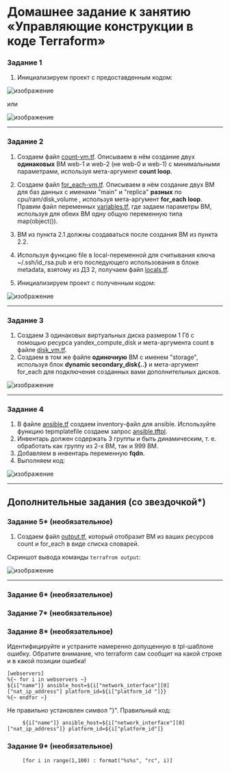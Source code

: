 # Домашнее задание к занятию «Управляющие конструкции в коде Terraform»


### Задание 1

1. Инициализируем проект с предоставденным кодом: 

![изображение](https://github.com/user-attachments/assets/6864c54a-b82f-47c9-a1d1-72a97a42b9ca)

или

![изображение](https://github.com/user-attachments/assets/33d6ae75-d75c-40e2-b073-07ce2952cfb7)

------

### Задание 2

1. Создаем файл [count-vm.tf](count-vm.tf). Описываем в нём создание двух **одинаковых** ВМ  web-1 и web-2 (не web-0 и web-1) с минимальными параметрами, используя мета-аргумент **count loop**.

2. Создаем файл [for_each-vm.tf](for_each-vm.tf). Описываем в нём создание двух ВМ для баз данных с именами "main" и "replica" **разных** по cpu/ram/disk_volume , используя мета-аргумент **for_each loop**.  Правим файл переменных [variables.tf](variables.tf), где задаем параметры ВМ, используя для обеих ВМ одну общую переменную типа map(object()).
   
4. ВМ из пункта 2.1 должны создаваться после создания ВМ из пункта 2.2.
5. Используя функцию file в local-переменной для считывания ключа ~/.ssh/id_rsa.pub и его последующего использования в блоке metadata, взятому из ДЗ 2, получаем файл [locals.tf](locals.tf).

7. Инициализируем проект с полученным кодом:

![изображение](https://github.com/user-attachments/assets/a801097e-251e-4e48-9b63-30d63b8172e4)

------

### Задание 3

1. Создаем 3 одинаковых виртуальных диска размером 1 Гб с помощью ресурса yandex_compute_disk и мета-аргумента count в файле [disk_vm.tf](disk_vm.tf).
2. Создаем в том же файле **одиночную** ВМ c именем "storage", используя блок **dynamic secondary_disk{..}** и мета-аргумент for_each для подключения созданных вами дополнительных дисков.

![изображение](https://github.com/user-attachments/assets/4cd54f58-d4d4-40a5-9aa1-8d65162a27e7)

------

### Задание 4

1. В файле [ansible.tf](ansible.tf) создаем inventory-файл для ansible.
Используйте функцию tepmplatefile создаем запрос [ansible.tftpl](ansible.tftpl).
2. Инвентарь должен содержать 3 группы и быть динамическим, т. е. обработать как группу из 2-х ВМ, так и 999 ВМ.
3. Добавляем в инвентарь переменную **fqdn**.
4. Выполняем код:

![изображение](https://github.com/user-attachments/assets/56882df7-c81d-40c2-92d4-e2fe1bf53a2d)

------

## Дополнительные задания (со звездочкой*)

### Задание 5* (необязательное)
1. Создаем файл [output.tf](outputs.tf), который отобразит ВМ из ваших ресурсов count и for_each в виде списка словарей.

Скриншот вывода команды ```terrafrom output```:

![изображение](https://github.com/user-attachments/assets/fae7ff1c-aaee-49a3-9e67-61c28aa8c044)

------

### Задание 6* (необязательное)

### Задание 7* (необязательное)

### Задание 8* (необязательное)
Идентифицируйте и устраните намеренно допущенную в tpl-шаблоне ошибку. Обратите внимание, что terraform сам сообщит на какой строке и в какой позиции ошибка!
```
[webservers]
%{~ for i in webservers ~}
${i["name"]} ansible_host=${i["network_interface"][0]["nat_ip_address"] platform_id=${i["platform_id "]}}
%{~ endfor ~}
```
Не правильно установлен символ "}". Правильный код:

         ${i["name"]} ansible_host=${i["network_interface"][0]["nat_ip_address"]} platform_id=${i["platform_id"]}

### Задание 9* (необязательное)
         
         [for i in range(1,100) : format("%s%s", "rc", i)]
      
